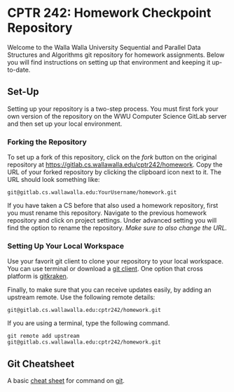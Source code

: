 # CPTR 242: Homework Checkpoint Repository

Welcome to the Walla Walla University Sequential and Parallel Data Structures and Algorithms git repository for homework assignments.
Below you will find instructions on setting up that environment and keeping it up-to-date.

## Set-Up
Setting up your repository is a two-step process.
You must first fork your own version of the repository on the WWU Computer Science GitLab server and then set up your local environment.


### Forking the Repository
To set up a fork of this repository, click on the *fork* button on the original repository at <https://gitlab.cs.wallawalla.edu/cptr242/homework>.
Copy the URL of your forked repository by clicking the clipboard icon next to it.
The URL should look something like:

```
git@gitlab.cs.wallawalla.edu:YourUsername/homework.git
```

If you have taken a CS before that also used a homework repository, first you must rename this repository.
Navigate to the previous homework repository and click on project settings.
Under advanced setting you will find the option to rename the repository.
_Make sure to also change the URL._


### Setting Up Your Local Workspace
Use your favorit git client to clone your repository to your local workspace.
You can use terminal or download a [git client](https://git-scm.com/downloads/guis).
One option that cross platform is [gitkraken](https://www.gitkraken.com/).

Finally, to make sure that you can receive updates easily, by adding an upstream remote.
Use the following remote details:
```
git@gitlab.cs.wallawalla.edu:cptr242/homework.git
```

If you are using a terminal, type the following command.

```
git remote add upstream git@gitlab.cs.wallawalla.edu:cptr242/homework.git
```

## Git Cheatsheet
A basic [cheat sheet](https://www.git-tower.com/blog/git-cheat-sheet/) for command on [git](https://git-scm.com/).

